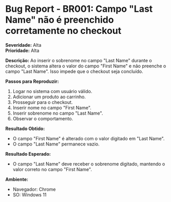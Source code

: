 # Bug Report - BR001: Campo "Last Name" não é preenchido corretamente no checkout

**Severidade:** Alta  
**Prioridade:** Alta

**Descrição:** Ao inserir o sobrenome no campo "Last Name" durante o checkout, o sistema altera o valor do campo "First Name" e não preenche o campo "Last Name". Isso impede que o checkout seja concluído.

**Passos para Reproduzir:**
1. Logar no sistema com usuário válido.
2. Adicionar um produto ao carrinho.
3. Prosseguir para o checkout.
4. Inserir nome no campo "First Name".
5. Inserir sobrenome no campo "Last Name".
6. Observar o comportamento.

**Resultado Obtido:**
- O campo "First Name" é alterado com o valor digitado em "Last Name".
- O campo "Last Name" permanece vazio.

**Resultado Esperado:**
- O campo "Last Name" deve receber o sobrenome digitado, mantendo o valor correto no campo "First Name".

**Ambiente:**  
- Navegador: Chrome  
- SO: Windows 11
